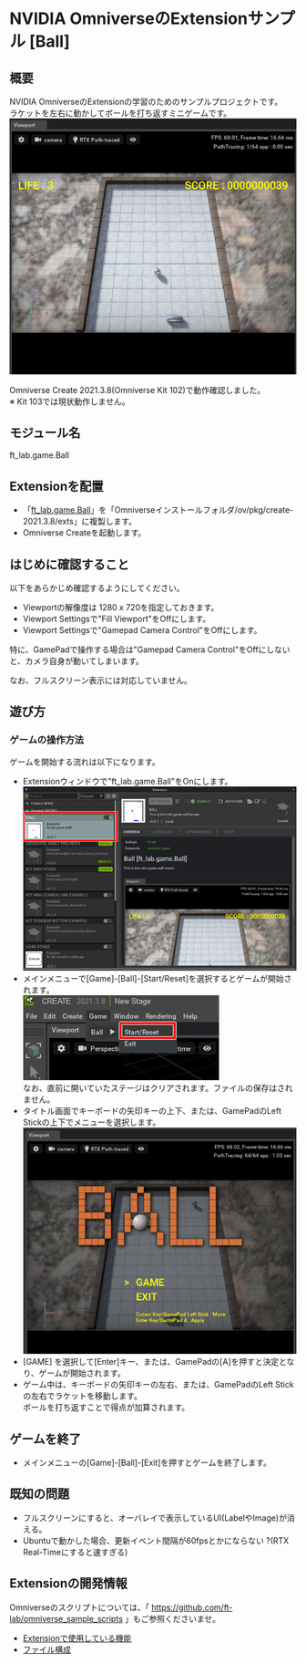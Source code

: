 # NVIDIA OmniverseのExtensionサンプル [Ball]

## 概要

NVIDIA OmniverseのExtensionの学習のためのサンプルプロジェクトです。     
ラケットを左右に動かしてボールを打ち返すミニゲームです。     
![ball_game.jpg](./doc/images/ball_game.jpg)    

Omniverse Create 2021.3.8(Omniverse Kit 102)で動作確認しました。    
※ Kit 103では現状動作しません。     

## モジュール名

ft_lab.game.Ball

## Extensionを配置

* 「[ft_lab.game.Ball](ft_lab.game.Ball)」を「Omniverseインストールフォルダ/ov/pkg/create-2021.3.8/exts」に複製します。       
* Omniverse Createを起動します。      

## はじめに確認すること

以下をあらかじめ確認するようにしてください。     

* Viewportの解像度は 1280 x 720を指定しておきます。     
* Viewport Settingsで"Fill Viewport"をOffにします。
* Viewport Settingsで"Gamepad Camera Control"をOffにします。

特に、GamePadで操作する場合は"Gamepad Camera Control"をOffにしないと、カメラ自身が動いてしまいます。     

なお、フルスクリーン表示には対応していません。     

## 遊び方

### ゲームの操作方法

ゲームを開始する流れは以下になります。      

* Extensionウィンドウで"ft_lab.game.Ball"をOnにします。    
![ball_run_01.jpg](./doc/images/ball_run_01.jpg)    
* メインメニューで[Game]-[Ball]-[Start/Reset]を選択するとゲームが開始されます。      
![ball_run_02.jpg](./doc/images/ball_run_02.jpg)    
なお、直前に開いていたステージはクリアされます。ファイルの保存はされません。     
* タイトル画面でキーボードの矢印キーの上下、または、GamePadのLeft Stickの上下でメニューを選択します。    
![ball_title.jpg](./doc/images/ball_title.jpg)    
* [GAME] を選択して[Enter]キー、または、GamePadの[A]を押すと決定となり、ゲームが開始されます。
* ゲーム中は、キーボードの矢印キーの左右、または、GamePadのLeft Stickの左右でラケットを移動します。      
ボールを打ち返すことで得点が加算されます。     

## ゲームを終了

* メインメニューの[Game]-[Ball]-[Exit]を押すとゲームを終了します。    

## 既知の問題

* フルスクリーンにすると、オーバレイで表示しているUI(LabelやImage)が消える。
* Ubuntuで動かした場合、更新イベント間隔が60fpsとかにならない ?(RTX Real-Timeにすると速すぎる)

## Extensionの開発情報

Omniverseのスクリプトについては、「 https://github.com/ft-lab/omniverse_sample_scripts 」もご参照くださいませ。     

* [Extensionで使用している機能](./doc/extension_00.md)
* [ファイル構成](./doc/extension_01.md)

